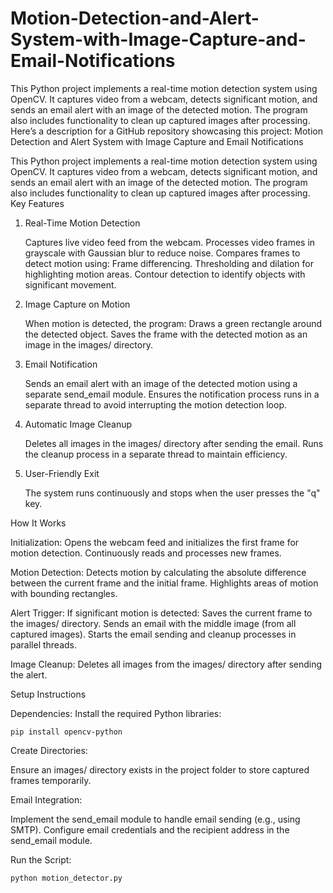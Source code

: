 # Motion-Detection-and-Alert-System-with-Image-Capture-and-Email-Notifications
This Python project implements a real-time motion detection system using OpenCV. It captures video from a webcam, detects significant motion, and sends an email alert with an image of the detected motion. The program also includes functionality to clean up captured images after processing.
Here’s a description for a GitHub repository showcasing this project:
Motion Detection and Alert System with Image Capture and Email Notifications

This Python project implements a real-time motion detection system using OpenCV. It captures video from a webcam, detects significant motion, and sends an email alert with an image of the detected motion. The program also includes functionality to clean up captured images after processing.
Key Features
1. Real-Time Motion Detection

    Captures live video feed from the webcam.
    Processes video frames in grayscale with Gaussian blur to reduce noise.
    Compares frames to detect motion using:
        Frame differencing.
        Thresholding and dilation for highlighting motion areas.
        Contour detection to identify objects with significant movement.

2. Image Capture on Motion

    When motion is detected, the program:
        Draws a green rectangle around the detected object.
        Saves the frame with the detected motion as an image in the images/ directory.

3. Email Notification

    Sends an email alert with an image of the detected motion using a separate send_email module.
    Ensures the notification process runs in a separate thread to avoid interrupting the motion detection loop.

4. Automatic Image Cleanup

    Deletes all images in the images/ directory after sending the email.
    Runs the cleanup process in a separate thread to maintain efficiency.

5. User-Friendly Exit

    The system runs continuously and stops when the user presses the "q" key.

How It Works

  Initialization:
      Opens the webcam feed and initializes the first frame for motion detection.
      Continuously reads and processes new frames.

  Motion Detection:
      Detects motion by calculating the absolute difference between the current frame and the initial frame.
      Highlights areas of motion with bounding rectangles.

  Alert Trigger:
      If significant motion is detected:
          Saves the current frame to the images/ directory.
          Sends an email with the middle image (from all captured images).
      Starts the email sending and cleanup processes in parallel threads.

  Image Cleanup:
      Deletes all images from the images/ directory after sending the alert.

Setup Instructions

  Dependencies: Install the required Python libraries:

    pip install opencv-python

Create Directories:

  Ensure an images/ directory exists in the project folder to store captured frames temporarily.

Email Integration:

  Implement the send_email module to handle email sending (e.g., using SMTP).
  Configure email credentials and the recipient address in the send_email module.

Run the Script:

    python motion_detector.py
